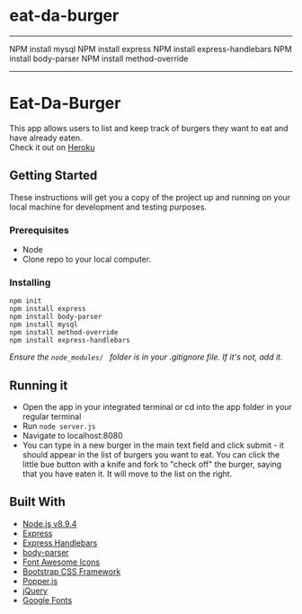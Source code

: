 # eat-da-burger
***
NPM install mysql
NPM install express
NPM install express-handlebars
NPM install body-parser
NPM install method-override
***

# Eat-Da-Burger
This app allows users to list and keep track of burgers they want to eat and have already eaten.<br>
Check it out on <a href="https://bharris-eat-da-burger.herokuapp.com/">Heroku</a>

## Getting Started 
These instructions will get you a copy of the project up and running on your local machine for development and testing purposes. 

### Prerequisites
* Node
* Clone repo to your local computer. 

### Installing
```
npm init 
npm install express
npm install body-parser
npm install mysql
npm install method-override
npm install express-handlebars
```
*Ensure the ```node_modules/ ``` folder is in your .gitignore file. If it's not, add it.*

## Running it
* Open the app in your integrated terminal or cd into the app folder in your regular terminal
* Run ```node server.js```
* Navigate to localhost:8080
* You can type in a new burger in the main text field and click submit - it should appear in the list of burgers you want to eat. You can click the little bue button with a knife and fork to "check off" the burger, saying that you have eaten it. It will move to the list on the right. 

## Built With
* <a href="https://nodejs.org/en/">Node.js v8.9.4</a>
* <a href="https://www.npmjs.com/package/express">Express</a>
* <a href="https://www.npmjs.com/package/express-handlebars-sections">Express Handlebars</a>
* <a href="https://www.npmjs.com/package/body-parser">body-parser</a>
* <a href="https://fontawesome.com/">Font Awesome Icons</a>
* <a href="https://getbootstrap.com/">Bootstrap CSS Framework</a>
* <a href="https://popper.js.org/">Popper.js</a>
* <a href="http://jquery.com/">jQuery</a>
* <a href="https://fonts.google.com/">Google Fonts</a>




